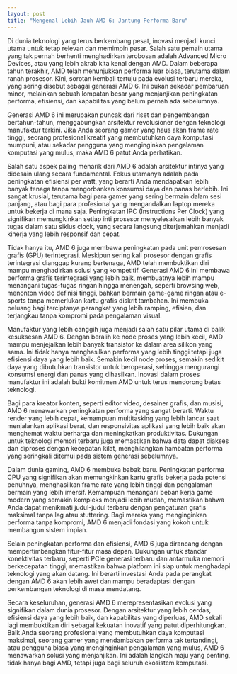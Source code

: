 ```yaml
---
layout: post
title: "Mengenal Lebih Jauh AMD 6: Jantung Performa Baru"
---
```


Di dunia teknologi yang terus berkembang pesat, inovasi menjadi kunci utama untuk tetap relevan dan memimpin pasar. Salah satu pemain utama yang tak pernah berhenti menghadirkan terobosan adalah Advanced Micro Devices, atau yang lebih akrab kita kenal dengan AMD. Dalam beberapa tahun terakhir, AMD telah menunjukkan performa luar biasa, terutama dalam ranah prosesor. Kini, sorotan kembali tertuju pada evolusi terbaru mereka, yang sering disebut sebagai generasi AMD 6. Ini bukan sekadar pembaruan minor, melainkan sebuah lompatan besar yang menjanjikan peningkatan performa, efisiensi, dan kapabilitas yang belum pernah ada sebelumnya.

Generasi AMD 6 ini merupakan puncak dari riset dan pengembangan bertahun-tahun, menggabungkan arsitektur revolusioner dengan teknologi manufaktur terkini. Jika Anda seorang gamer yang haus akan frame rate tinggi, seorang profesional kreatif yang membutuhkan daya komputasi mumpuni, atau sekadar pengguna yang menginginkan pengalaman komputasi yang mulus, maka AMD 6 patut Anda perhatikan.

Salah satu aspek paling menarik dari AMD 6 adalah arsitektur intinya yang didesain ulang secara fundamental. Fokus utamanya adalah pada peningkatan efisiensi per watt, yang berarti Anda mendapatkan lebih banyak tenaga tanpa mengorbankan konsumsi daya dan panas berlebih. Ini sangat krusial, terutama bagi para gamer yang sering bermain dalam sesi panjang, atau bagi para profesional yang mengandalkan laptop mereka untuk bekerja di mana saja. Peningkatan IPC (Instructions Per Clock) yang signifikan memungkinkan setiap inti prosesor menyelesaikan lebih banyak tugas dalam satu siklus clock, yang secara langsung diterjemahkan menjadi kinerja yang lebih responsif dan cepat.

Tidak hanya itu, AMD 6 juga membawa peningkatan pada unit pemrosesan grafis (GPU) terintegrasi. Meskipun sering kali prosesor dengan grafis terintegrasi dianggap kurang bertenaga, AMD telah membuktikan diri mampu menghadirkan solusi yang kompetitif. Generasi AMD 6 ini membawa performa grafis terintegrasi yang lebih baik, membuatnya lebih mampu menangani tugas-tugas ringan hingga menengah, seperti browsing web, menonton video definisi tinggi, bahkan bermain game-game ringan atau e-sports tanpa memerlukan kartu grafis diskrit tambahan. Ini membuka peluang bagi terciptanya perangkat yang lebih ramping, efisien, dan terjangkau tanpa kompromi pada pengalaman visual.

Manufaktur yang lebih canggih juga menjadi salah satu pilar utama di balik kesuksesan AMD 6. Dengan beralih ke node proses yang lebih kecil, AMD mampu menjejalkan lebih banyak transistor ke dalam area silikon yang sama. Ini tidak hanya menghasilkan performa yang lebih tinggi tetapi juga efisiensi daya yang lebih baik. Semakin kecil node proses, semakin sedikit daya yang dibutuhkan transistor untuk beroperasi, sehingga mengurangi konsumsi energi dan panas yang dihasilkan. Inovasi dalam proses manufaktur ini adalah bukti komitmen AMD untuk terus mendorong batas teknologi.

Bagi para kreator konten, seperti editor video, desainer grafis, dan musisi, AMD 6 menawarkan peningkatan performa yang sangat berarti. Waktu render yang lebih cepat, kemampuan multitasking yang lebih lancar saat menjalankan aplikasi berat, dan responsivitas aplikasi yang lebih baik akan menghemat waktu berharga dan meningkatkan produktivitas. Dukungan untuk teknologi memori terbaru juga memastikan bahwa data dapat diakses dan diproses dengan kecepatan kilat, menghilangkan hambatan performa yang seringkali ditemui pada sistem generasi sebelumnya.

Dalam dunia gaming, AMD 6 membuka babak baru. Peningkatan performa CPU yang signifikan akan memungkinkan kartu grafis bekerja pada potensi penuhnya, menghasilkan frame rate yang lebih tinggi dan pengalaman bermain yang lebih imersif. Kemampuan menangani beban kerja game modern yang semakin kompleks menjadi lebih mudah, memastikan bahwa Anda dapat menikmati judul-judul terbaru dengan pengaturan grafis maksimal tanpa lag atau stuttering. Bagi mereka yang menginginkan performa tanpa kompromi, AMD 6 menjadi fondasi yang kokoh untuk membangun sistem impian.

Selain peningkatan performa dan efisiensi, AMD 6 juga dirancang dengan mempertimbangkan fitur-fitur masa depan. Dukungan untuk standar konektivitas terbaru, seperti PCIe generasi terbaru dan antarmuka memori berkecepatan tinggi, memastikan bahwa platform ini siap untuk menghadapi teknologi yang akan datang. Ini berarti investasi Anda pada perangkat dengan AMD 6 akan lebih awet dan mampu beradaptasi dengan perkembangan teknologi di masa mendatang.

Secara keseluruhan, generasi AMD 6 merepresentasikan evolusi yang signifikan dalam dunia prosesor. Dengan arsitektur yang lebih cerdas, efisiensi daya yang lebih baik, dan kapabilitas yang diperluas, AMD sekali lagi membuktikan diri sebagai kekuatan inovatif yang patut diperhitungkan. Baik Anda seorang profesional yang membutuhkan daya komputasi maksimal, seorang gamer yang mendambakan performa tak tertandingi, atau pengguna biasa yang menginginkan pengalaman yang mulus, AMD 6 menawarkan solusi yang menjanjikan. Ini adalah langkah maju yang penting, tidak hanya bagi AMD, tetapi juga bagi seluruh ekosistem komputasi.
